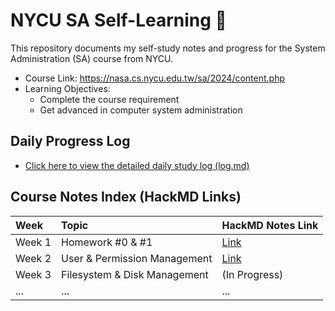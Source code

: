 # NYCU SA Self-Learning 🚀
This repository documents my self-study notes and progress for the System Administration (SA) course from NYCU.

- Course Link: https://nasa.cs.nycu.edu.tw/sa/2024/content.php
- Learning Objectives:
    - Complete the course requirement
    - Get advanced in computer system administration

## Daily Progress Log
* [Click here to view the detailed daily study log (log.md)](./log.md)

## Course Notes Index (HackMD Links)

| Week     | Topic                               | HackMD Notes Link                               |
| :------- | :---------------------------------- | :---------------------------------------------- |
| Week 1   | Homework #0 & #1         | [Link](https://hackmd.io/your-note-link-for-week1) |
| Week 2   | User & Permission Management        | [Link](https://hackmd.io/your-note-link-for-week2) |
| Week 3   | Filesystem & Disk Management        | (In Progress)                                   |
| ...      | ...                                 | ...                                             |
